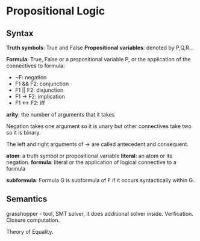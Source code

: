 # Propositional Logic

## Syntax 

**Truth symbols**: True and False
**Propositional variables**: denoted by P,Q,R...

**Formula**: True, False or a propositional variable P, or the application of the connectives to formula:
- ~F: negation
- F1 && F2: conjunction
- F1 || F2: disjunction
- F1 -> F2: implication
- F1 <-> F2: iff

**arity**: the number of arguments that it takes

Negation takes one argument so it is unary but other connectives take two so it is binary. 

The left and right arguments of -> are called antecedent and consequent. 

**atom**: a truth symbol or propositional variable
**literal**: an atom or its negation. 
**formula**: literal or the application of logical connective to a formula

**subformula**: Formula G is subformula of F if it occurs syntactically within G. 

## Semantics 


grasshopper - tool, SMT solver, it does additional solver inside. Verfication. Closure computation.

Theory of Equality.